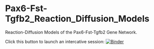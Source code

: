 # Pax6-Fst-Tgfb2_Reaction_Diffusion_Models
Reaction-Diffusion Models of the Pax6-Fst-Tgfb2 Gene Network.

Click this button to launch an intercative session: [![Binder](https://mybinder.org/badge_logo.svg)](https://mybinder.org/v2/gh/GrocottLab/Pax6-Fst-Tgfb2_Reaction_Diffusion_Models/master)
